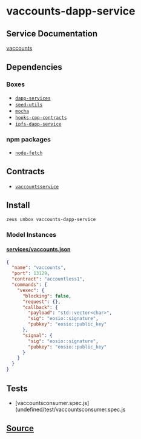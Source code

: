 
vaccounts-dapp-service
====================






## Service Documentation
[vaccounts](../../services/vaccounts/vaccounts-service.md)
## Dependencies
### Boxes
* [`dapp-services`](dapp-services.md)
* [`seed-utils`](seed-utils.md)
* [`mocha`](mocha.md)
* [`hooks-cpp-contracts`](hooks-cpp-contracts.md)
* [`ipfs-dapp-service`](ipfs-dapp-service.md)
### npm packages
* [`node-fetch`](http://npmjs.com/package/node-fetch)

## Contracts
* [`vaccountsservice`](https://github.com/liquidapps-io/zeus-sdk/tree/master/boxes/groups/services/vaccounts-dapp-service/contracts/eos/dappservices/_vaccounts_impl.hpp)

## Install
```bash
zeus unbox vaccounts-dapp-service
```










### Model Instances
#### [services/vaccounts.json](https://github.com/liquidapps-io/zeus-sdk/tree/master/boxes/groups/services/vaccounts-dapp-service/models/dapp-services/vaccounts.json)
```json
{
  "name": "vaccounts",
  "port": 13129,
  "contract": "accountless1",
  "commands": {
    "vexec": {
      "blocking": false,
      "request": {},
      "callback": {
        "payload": "std::vector<char>",
        "sig": "eosio::signature",
        "pubkey": "eosio::public_key"
      },
      "signal": {
        "sig": "eosio::signature",
        "pubkey": "eosio::public_key"
      }
    }
  }
}
```
## Tests 
* [vaccountsconsumer.spec.js](undefined/test/vaccountsconsumer.spec.js
## [Source](https://github.com/liquidapps-io/zeus-sdk/tree/master/boxes/groups/services/vaccounts-dapp-service)